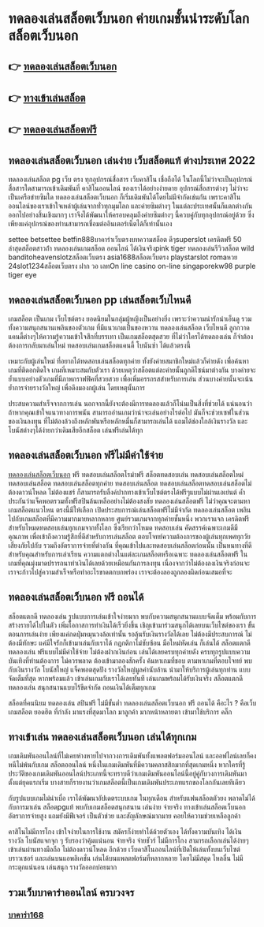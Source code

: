 # ทดลองเล่นสล็อตเว็บนอก ค่ายเกมชั้นนำระดับโลก สล็อตเว็บนอก

## 👉 [ทดลองเล่นสล็อตเว็บนอก](https://bit.ly/3fKDprD)
## 👉 [ทางเข้าเล่นสล็อต](https://bit.ly/3fKDprD)
## 👉 [ทดลองเล่นสล็อตฟรี](https://bit.ly/3fKDprD)

## ทดลองเล่นสล็อตเว็บนอก เล่นง่าย เว็บสล็อตแท้ ต่างประเทศ 2022

ทดลองเล่นสล็อต pg เว็บ ตรง ทุกอุปกรณ์สื่อสาร เว็บคาสิโน เชื่อถือได้ ในโลกนี้ไม่ว่าจะเป็นอุปกรณ์สื่อสารใดสามารถเข้าเดิมพันที่ คาสิโนออนไลน์ ของเราได้อย่างง่ายดาย อุปกรณ์สื่อสารต่างๆ ไม่ว่าจะเป็นเครือข่ายซิมใด ทดลองเล่นสล็อตเว็บนอก ก็เริ่มเดิมพันได้โดยไม่มีจำกัดเช่นกัน เพราะคาสิโนออนไลน์ของเราเข้าใจเหล่าผู้เล่นจากทั่วทุกมุมโลก และค่ายซิมต่างๆ ในแต่ละประเทศนั้นก็แตกต่างกันออกไปอย่างสิ้นเชิงมากๆ เราจึงได้พัฒนาให้ครอบคลุมถึงค่ายซิมต่างๆ นี้ควบคู่กับทุกอุปกรณ์อยู่ด้วย ซึ่งเพียงแค่อุปกรณ์ของท่านสามารถเชื่อมต่ออินเตอร์เน็ตได้ก็เท่านั้นเอง

settee betsettee betfin888บาคาร่าเว็บตรงบทความสล็อต ดีๆsuperslot เครดิตฟรี 50 ล่าสุดสล็อตสาวถ้ํา ทดลองเล่นเกมสล็อต ออนไลน์ ได้เงินจริงpink tiger ทดลองเล่นรีวิวสล็อต wild banditoheavenslotzสล็อตเว็บตรง asia1688สล็อตเว็บตรง playstarslot romaหวย 24slot1234สล็อตเว็บตรง ฝาก วอ เลทOn line casino on-line singaporekw98 purple tiger eye

## ทดลองเล่นสล็อตเว็บนอก pp เล่นสล็อตเว็บไหนดี

เกมสล็อต เป็นเกม เว็บไซต์ตรง ยอดนิยมในกลุ่มผู้หญิงเป็นอย่างยิ่ง เพราะว่าความน่ารักน่าเอ็นดู รวมทั้งความสนุกสนานเพลินของตัวเกม ที่มีแนวเกมเป็นของหวาน ทดลองเล่นสล็อต เว็บไหนดี ลูกกวาด แคนดี้ต่างๆให้ความรู้ความเข้าใจสึกที่บรรเทา เป็นเกมสล็อตสุดสวย ที่ไม่ว่าใครได้ทดลองเล่น ก็จำต้องต้องการกลับมาเล่นใหม่ ทดสอบเล่นเกมสล็อตแคนดี้ โบนันซ่า ได้แล้วตรงนี้

เหมาะกับผู้เล่นใหม่ ที่อยากได้ทดสอบเล่นสล็อตทุกค่าย ทั้งยังค่ายสมาชิกใหม่แล้วก็ค่ายดัง เพื่อค้นหาเกมที่ติดอกติดใจ เกมที่เหมาะสมกับตัวเรา ด้วยเหตุว่าสล็อตแต่ละค่ายนั้นถูกดีไซน์มาต่างกัน บางค่ายจะย้ำแบบอย่างตัวเกมที่มีภาพกราฟฟิคที่สวยสวย เพื่อเพิ่มอรรถรสสำหรับการเล่น ส่วนบางค่ายนั้นจะเน้นย้ำการจ่ายรางวัลใหญ่ เพื่อดึงมองกผู้เล่น โดยเหตุนั้นการ

ประสบความสำเร็จจากการเล่น นอกจากนี้ยังจะต้องมีการทดลองแล้วก็โน่นเป็นสิ่งที่ช่วยได้ แน่นอนว่าถ้าหากคุณเข้าใจแนวทางการพนัน สามารถอ่านเกมว่าน่าจะเล่นอย่างไรต่อไป มันก็จะช่วยเซฟในส่วนของเงินลงทุน ที่ไม่ต้องล้วงถึงหลักพันหรือหลักหมื่นก็สามารถเล่นได้ แถมได้ช่องใกล้เงินรางวัล และโบนัสต่างๆได้ง่ายกว่าเดิมเสียอีกสล็อต เล่นฟรีเล่นได้ทุก


## ทดลองเล่นสล็อตเว็บนอก ฟรีไม่มีค่าใช้จ่าย

[ทดลองเล่นสล็อตเว็บนอก](https://xn--m3cisqgb6aza1f7e6cq.com/) ฟรี ทดสอบเล่นสล็อตโรม่าฟรี สล็อตทดสอบเล่น ทดสอบเล่นสล็อตใหม่ ทดสอบเล่นสล็อต ทดสอบเล่นสล็อตทุกค่าย ทดสอบเล่นสล็อต ทดสอบเล่นสล็อตทดสอบเล่นสล็อตไม่ต้องดาวน์โหลด ไม่ต้องแชร์ ก็สามารถรับลิ้งค์ปากทางเข้าเว็บไซต์ตรงได้ฟรีๆแบบไม่ผ่านเอเย่นต์ ค้ำประกันว่าแจ็คพอตรวมทั้งฟรีสปินล้นเหลืออย่างไม่ต้องสงสัย ทดลองเล่นสล็อตฟรี ไม่ว่าคุณจะตามหาเกมสล็อตแนวไหน ตรงนี้มีให้เลือก
เปิดประสบการณ์เล่นสล็อตฟรีไม่มีจำกัด ทดลองเล่นสล็อต เพลินไปกับเกมสล็อตที่มีความมากมายหลากหลาย ศูนย์รวมเกมจากทุกค่ายชั้นหนึ่ง พวกเราแจก เครดิตฟรี สำหรับโหมดทดสอบเล่นทุกเกมจากทั้งโลก ซึ่งเรียกว่าโหมด ทดสอบเล่น คัดสรรค์เฉพาะเกมดีมีคุณภาพ เพื่อเข้าถึงความรู้สึกที่ดีสำหรับการเล่นสล็อต ตอบโจทย์ความต้องการของผู้เล่นทุกเพศทุกวัย เสี่ยงภัยไปกับ รวมถึงอัตราการจ่ายที่ต่างกัน ที่คุณเข้าไปและทดสอบเล่นสล็อตก่อนนั้น เป็นหนทางที่ดีสำหรับคุณสำหรับการเล่าเรียน ความแตกต่างในแต่ละเกมสล็อตหรือเฉพาะ ทดลองเล่นสล็อตฟรี ในเกมที่คุณมุ่งมาดปรารถนาทำเงินได้เลยด้วยเหมือนกันการลงทุน เนื่องจากว่าไม่ต้องลงเงินจริงก่อนจะเราจะก้าวไปสู่ความสำเร็จหรือทำอะไรขาดตกบกพร่อง เราจะต้องลองถูกลองผิดก่อนเสมอที่จะ


##  ทดลองเล่นสล็อตเว็บนอก ฟรี ถอนได้

สล็อตแตกดี ทดลองเล่น รูปแบบการเล่นเข้าใจง่ายมาก พบกับความสนุกสนานแบบจัดเต็ม พร้อมกับการสร้างรายได้ไปในตัว เพิ่มโอกาสการทำเงินได้เร็วยิ่งขึ้น เชิญเข้ามาร่วมสนุกได้เลยบนเว็บไซต์ของเรา ขั้นตอนการเล่นง่าย เพียงแค่กดปุ่มหมุนวงล้อเท่านั้น รอลุ้นรับเงินรางวัลได้เลย ไม่ต้องมีประสบการณ์ ไม่ต้องมีทักษะ แค่มีใจรักก็เข้ามาเล่นกับเราได้ กฎกติกาไม่ซับซ้อน มือใหม่หัดเล่น ก็เล่นได้ สล็อตแตกดี ทดลองเล่น ฟรีแบบไม่มีค่าใช้จ่าย ไม่ต้องฝากเงินก่อน เล่นได้เลยครบทุกค่ายดัง ครบทุกรูปแบบความบันเทิงที่ท่านต้องการ ไม่ควรพลาด ต้องเข้ามาลองสักครั้ง ค้นหาเกมที่ชอบ ตามหาเกมที่ตอบโจทย์ พบกับเงินรางวัล โบนัสใหญ่ แจ็คพอตสุดปัง รางวัลใหญ่มูลค่านับล้าน นำมาให้บริการผู้เล่นทุกท่าน แบบจัดเต็มที่สุด หากพร้อมแล้ว เข้าเล่นเกมกับเราได้เลยทันที เล่นเกมพร้อมได้รับเงินจริง สล็อตแตกดี ทดลองเล่น สนุกสนานแบบไร้ขีดจำกัด ถอนเงินได้เต็มทุกเกม

สล็อตที่คนนิยม ทดลองเล่น สปินฟรี ไม่มีขั้นต่ำ ทดลองเล่นสล็อตเว็บนอก ฟรี ถอนได้ คือะไร ? คือเว็บเกมสล็อต ยอดฮิต ที่กำลัง มาแรงที่สุดมาโลก มาลูกค้า มากหน้าหลายตา เข้ามาใช้บริการ คลิ๊ก


## ทางเข้าเล่น ทดลองเล่นสล็อตเว็บนอก เล่นได้ทุกเกม

เกมเดิมพันออนไลน์ที่ไม่เคยห่างหายไปจากวงการเดิมพันทั้งแพลตฟอร์มออนไลน์ และออฟไลน์เลยก็คงหนีไม่พ้นกับเกม สล็อตออนไลน์ หนึ่งในเกมเดิมพันที่มีความคลาสสิกมากที่สุดเกมหนึ่ง หากใครที่รู้ประวัติของเกมเดิมพันออนไลน์ประเภทนี้จะทราบดีว่าเกมเดิมพันออนไลน์นี้อยู่คู่กับวงการเดิมพันมาตั้งแต่ยุคแรกเริ่ม บางสายก็รายงานว่าเกมสล็อตนี้เป็นเกมเดิมพันประเภทแรกของโลกกันเลยทีเดียว

กับรูปแบบเกมไม่น่าเบื่อ เราได้พัฒนาอัปเดตระบบเกม ในทุกเดือน สำหรับแฟนสล็อตตัวยง พลาดไม่ได้ กับการมาเล่น สล็อตpgแท้ พบกับเกมสล็อตสนุกสนาน เล่นง่าย จ่ายจริง ทางเข้าเล่นสล็อตเว็บนอก อัตราการจ่ายสูง แถมยังมีฟีเจอร์ เป็นตัวช่วย และสัญลักษณ์มากมาย คอยให้ความช่วยเหลือลูกค้า

คาสิโนไม่มีการโกง เข้าใจง่ายในการใช้งาน สมัครก็ง่ายทำได้ด้วยตัวเอง ได้ทั้งความบันเทิง ได้เงินรางวัล โบนัสแจกจุก ๆ รับรองว่าคุ้มแน่นอน จ่ายจริง จ่ายชัวร์ ไม่มีการโกง สามารถเลือกเล่นได้ง่ายๆ เข้าเล่นผ่านทางมือถือ ไม่ต้องดาวน์โหลด อีกด้วย เว็บคาสิโนออนไลน์ที่เปิดให้เล่นทั้งบนเว็บไซต์บราวเซอร์ และเล่นบนแอพลิเคชั่น เล่นได้บนแพลตฟอร์มที่หลากหลาย โดยไม่มีสดุด ไหลลื่น ไม่มีกระตุกแน่นอน เล่นสนุก รางวัลออกบ่อยมาก


## รวมเว็บบาคาร่าออนไลน์ ครบวงจร

### [บาคาร่า168](https://atom.io/themes/%E0%B8%9A%E0%B8%B2%E0%B8%84%E0%B8%B2%E0%B8%A3%E0%B9%88%E0%B8%B2168%20%E0%B8%AA%E0%B8%A1%E0%B8%B1%E0%B8%84%E0%B8%A3%E0%B8%9A%E0%B8%B2%E0%B8%84%E0%B8%B2%E0%B8%A3%E0%B9%88%E0%B8%B2%E0%B8%9F%E0%B8%A3%E0%B8%B5)
